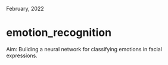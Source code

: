 February, 2022

# emotion_recognition
 
Aim: Building a neural network for classifying emotions in facial expressions.